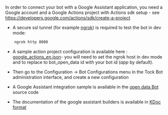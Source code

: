 In order to connect your bot with a Google Assistant application,
 you need a Google account and a Google Actions project with Actions sdk setup - see https://developers.google.com/actions/sdk/create-a-project
 
* A secure ssl tunnel (for example [ngrok](https://ngrok.com/)) is required to test the bot in dev mode:

```sh 
    ngrok http 8080
``` 

* A sample action project configuration is available here : [google_actions_en.json](https://raw.githubusercontent.com/voyages-sncf-technologies/tock-bot-open-data/master/src/main/resources/google_actions_en.json)- you will need to set the ngrok host in dev mode and to replace to bot_open_data id with your bot id (*app* by default).

* Then go to the Configuration -> Bot Configurations menu in the Tock Bot administration interface, and create a new configuration

* A Google Assistant integration sample is available in the [open data Bot](https://github.com/voyages-sncf-technologies/tock-bot-open-data) source code

* The documentation of the google assistant builders is available in [KDoc format](https://voyages-sncf-technologies.github.io/tock/dokka/tock/fr.vsct.tock.bot.connector.ga/index.html)
